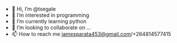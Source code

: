 - 👋 Hi, I’m @tsegale
- 👀 I’m interested in programming
- 🌱 I’m currently learning python
- 💞️ I’m looking to collaborate on ...
- 📫 How to reach me jamesparata453@gmail.com/+264814577415

<!---
tsegale/tsegale is a ✨ special ✨ repository because its `README.md` (this file) appears on your GitHub profile.
You can click the Preview link to take a look at your changes.
--->
